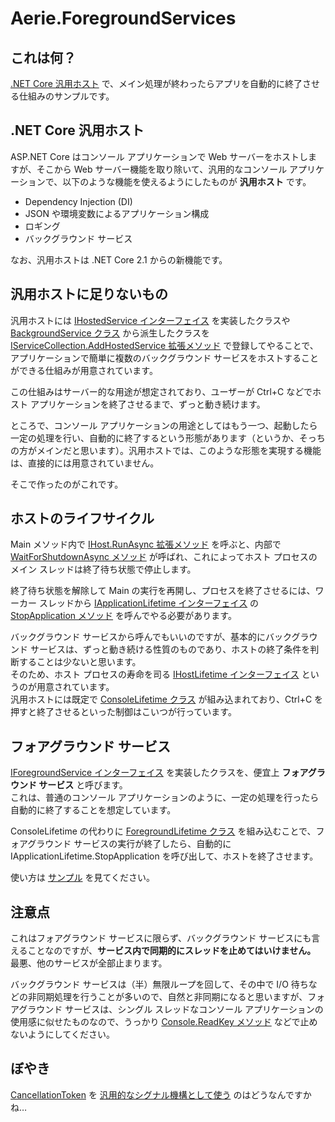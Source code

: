 # Aerie.ForegroundServices

## これは何？
[.NET Core 汎用ホスト](https://docs.microsoft.com/ja-jp/aspnet/core/fundamentals/host/generic-host) で、メイン処理が終わったらアプリを自動的に終了させる仕組みのサンプルです。

## .NET Core 汎用ホスト
ASP.NET Core はコンソール アプリケーションで Web サーバーをホストしますが、そこから Web サーバー機能を取り除いて、汎用的なコンソール アプリケーションで、以下のような機能を使えるようにしたものが **汎用ホスト** です。

- Dependency Injection (DI)
- JSON や環境変数によるアプリケーション構成
- ロギング
- バックグラウンド サービス

なお、汎用ホストは .NET Core 2.1 からの新機能です。

## 汎用ホストに足りないもの
汎用ホストには [IHostedService インターフェイス](https://docs.microsoft.com/ja-jp/dotnet/api/microsoft.extensions.hosting.ihostedservice?view=aspnetcore-2.1) を実装したクラスや [BackgroundService クラス](https://docs.microsoft.com/ja-jp/dotnet/api/microsoft.extensions.hosting.backgroundservice?view=aspnetcore-2.1) から派生したクラスを [IServiceCollection.AddHostedService 拡張メソッド](https://docs.microsoft.com/ja-jp/dotnet/api/microsoft.extensions.dependencyinjection.servicecollectionhostedserviceextensions.addhostedservice?view=aspnetcore-2.1#Microsoft_Extensions_DependencyInjection_ServiceCollectionHostedServiceExtensions_AddHostedService__1_Microsoft_Extensions_DependencyInjection_IServiceCollection_) で登録してやることで、アプリケーションで簡単に複数のバックグラウンド サービスをホストすることができる仕組みが用意されています。

この仕組みはサーバー的な用途が想定されており、ユーザーが Ctrl+C などでホスト アプリケーションを終了させるまで、ずっと動き続けます。

ところで、コンソール アプリケーションの用途としてはもう一つ、起動したら一定の処理を行い、自動的に終了するという形態があります（というか、そっちの方がメインだと思います）。汎用ホストでは、このような形態を実現する機能は、直接的には用意されていません。

そこで作ったのがこれです。

## ホストのライフサイクル
Main メソッド内で [IHost.RunAsync 拡張メソッド](https://docs.microsoft.com/ja-jp/dotnet/api/microsoft.extensions.hosting.hostingabstractionshostextensions.runasync?view=aspnetcore-2.1) を呼ぶと、内部で [WaitForShutdownAsync メソッド](https://docs.microsoft.com/ja-jp/dotnet/api/microsoft.extensions.hosting.hostingabstractionshostextensions.waitforshutdownasync?view=aspnetcore-2.1) が呼ばれ、これによってホスト プロセスのメイン スレッドは終了待ち状態で停止します。

終了待ち状態を解除して Main の実行を再開し、プロセスを終了させるには、ワーカー スレッドから [IApplicationLifetime インターフェイス](https://docs.microsoft.com/ja-jp/dotnet/api/microsoft.extensions.hosting.iapplicationlifetime?view=aspnetcore-2.1) の [StopApplication メソッド](https://docs.microsoft.com/ja-jp/dotnet/api/microsoft.extensions.hosting.iapplicationlifetime.stopapplication?view=aspnetcore-2.1) を呼んでやる必要があります。

バックグラウンド サービスから呼んでもいいのですが、基本的にバックグラウンド サービスは、ずっと動き続ける性質のものであり、ホストの終了条件を判断することは少ないと思います。  
そのため、ホスト プロセスの寿命を司る [IHostLifetime インターフェイス](https://docs.microsoft.com/ja-jp/dotnet/api/microsoft.extensions.hosting.ihostlifetime?view=aspnetcore-2.1) というのが用意されています。  
汎用ホストには既定で [ConsoleLifetime クラス](https://docs.microsoft.com/ja-jp/dotnet/api/microsoft.extensions.hosting.internal.consolelifetime?view=aspnetcore-2.1) が組み込まれており、Ctrl+C を押すと終了させるといった制御はこいつが行っています。

## フォアグラウンド サービス
[IForegroundService インターフェイス](src/Aerie.ForegroundServices/IForegroundService.cs) を実装したクラスを、便宜上 **フォアグラウンド サービス** と呼びます。  
これは、普通のコンソール アプリケーションのように、一定の処理を行ったら自動的に終了することを想定しています。

ConsoleLifetime の代わりに [ForegroundLifetime クラス](src/Aerie.ForegroundServices/ForegroundLifetime.cs) を組み込むことで、フォアグラウンド サービスの実行が終了したら、自動的に IApplicationLifetime.StopApplication を呼び出して、ホストを終了させます。

使い方は [サンプル](samples/ForegroundServiceSample) を見てください。

## 注意点
これはフォアグラウンド サービスに限らず、バックグラウンド サービスにも言えることなのですが、**サービス内で同期的にスレッドを止めてはいけません。** 最悪、他のサービスが全部止まります。

バックグラウンド サービスは（半）無限ループを回して、その中で I/O 待ちなどの非同期処理を行うことが多いので、自然と非同期になると思いますが、フォアグラウンド サービスは、シングル スレッドなコンソール アプリケーションの使用感に似せたものなので、うっかり [Console.ReadKey メソッド](https://docs.microsoft.com/ja-jp/dotnet/api/system.console.readkey?view=netcore-2.1) などで止めないようにしてください。

## ぼやき
[CancellationToken](https://docs.microsoft.com/ja-jp/dotnet/api/system.threading.cancellationtoken?redirectedfrom=MSDN&view=netcore-2.1) を [汎用的なシグナル機構として使う](https://docs.microsoft.com/ja-jp/dotnet/api/microsoft.extensions.hosting.iapplicationlifetime.applicationstarted?view=aspnetcore-2.1) のはどうなんですかね…
